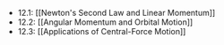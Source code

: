 - 12.1: [[Newton's Second Law and Linear Momentum]]
- 12.2: [[Angular Momentum and Orbital Motion]]
- 12.3: [[Applications of Central-Force Motion]]